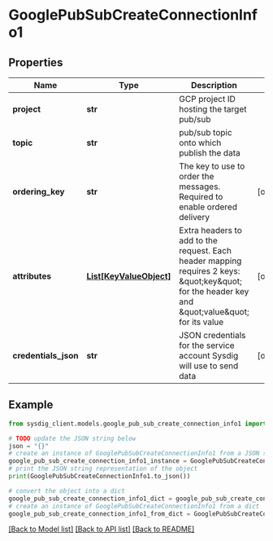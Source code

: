 # GooglePubSubCreateConnectionInfo1


## Properties

Name | Type | Description | Notes
------------ | ------------- | ------------- | -------------
**project** | **str** | GCP project ID hosting the target pub/sub | 
**topic** | **str** | pub/sub topic onto which publish the data | 
**ordering_key** | **str** | The key to use to order the messages. Required to enable ordered delivery | [optional] 
**attributes** | [**List[KeyValueObject]**](KeyValueObject.md) | Extra headers to add to the request. Each header mapping requires 2 keys: \&quot;key\&quot; for the header key and \&quot;value\&quot; for its value | [optional] 
**credentials_json** | **str** | JSON credentials for the service account Sysdig will use to send data | [optional] 

## Example

```python
from sysdig_client.models.google_pub_sub_create_connection_info1 import GooglePubSubCreateConnectionInfo1

# TODO update the JSON string below
json = "{}"
# create an instance of GooglePubSubCreateConnectionInfo1 from a JSON string
google_pub_sub_create_connection_info1_instance = GooglePubSubCreateConnectionInfo1.from_json(json)
# print the JSON string representation of the object
print(GooglePubSubCreateConnectionInfo1.to_json())

# convert the object into a dict
google_pub_sub_create_connection_info1_dict = google_pub_sub_create_connection_info1_instance.to_dict()
# create an instance of GooglePubSubCreateConnectionInfo1 from a dict
google_pub_sub_create_connection_info1_from_dict = GooglePubSubCreateConnectionInfo1.from_dict(google_pub_sub_create_connection_info1_dict)
```
[[Back to Model list]](../README.md#documentation-for-models) [[Back to API list]](../README.md#documentation-for-api-endpoints) [[Back to README]](../README.md)



